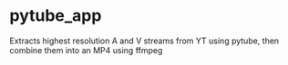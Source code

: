 # pytube_app
Extracts highest resolution A and V streams from YT using pytube, then combine them into an MP4 using ffmpeg
